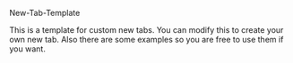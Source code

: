 New-Tab-Template

This is a template for custom new tabs. You can modify this to create your own new tab. Also there are some examples so you are free to use them if you want.
